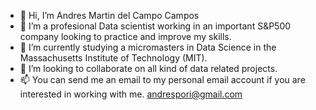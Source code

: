 - 👋 Hi, I’m Andres Martin del Campo Campos
- 👀 I’m a profesional Data scientist working in an important S&P500 company looking to practice and improve my skills.
- 🌱 I’m currently studying a micromasters in Data Science in the Massachusetts Institute of Technology (MIT).
- 💞️ I’m looking to collaborate on all kind of data related projects. 
- 📫 You can send me an email to my personal email account if you are interested in working with me. andrespori@gmail.com 

<!---
andresmartindelcamp/andresmartindelcamp is a ✨ special ✨ repository because its `README.md` (this file) appears on your GitHub profile.
You can click the Preview link to take a look at your changes.
--->

